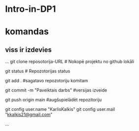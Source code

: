 # Intro-in-DP1






# komandas
## viss ir izdevies
...
git clone reposotorija-URL # Nokopē projektu no github lokāli

git status # Repozotorijas status

git add .  #sagatavo repozotoriju komitam

git commit -m "Paveiktais darbs"  #versijas izveide

git push origin main   #augšupielādēt repozitoriju

git config user.name "KarlisKalkis"
git config user.mail "kkalkis21@gmail.com"

...

